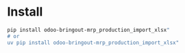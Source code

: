 # Install

```bash
pip install odoo-bringout-mrp_production_import_xlsx"
# or
uv pip install odoo-bringout-mrp_production_import_xlsx"
```
